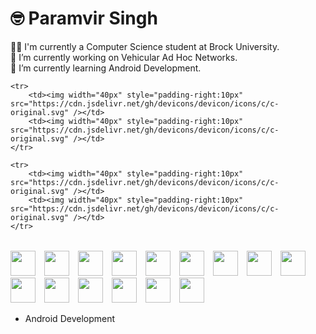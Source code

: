 # 🤓️ Paramvir Singh

👨‍🎓 I'm currently a Computer Science student at Brock University. <br>
🔭 I’m currently working on Vehicular Ad Hoc Networks. <br>
🌱 I’m currently learning Android Development. <br>

<table>
	
	<tr>
		<td><img width="40px" style="padding-right:10px" src="https://cdn.jsdelivr.net/gh/devicons/devicon/icons/c/c-original.svg" /></td>
		<td><img width="40px" style="padding-right:10px" src="https://cdn.jsdelivr.net/gh/devicons/devicon/icons/c/c-original.svg" /></td>
	</tr>	
	
	<tr>
		<td><img width="40px" style="padding-right:10px" src="https://cdn.jsdelivr.net/gh/devicons/devicon/icons/c/c-original.svg" /></td>
		<td><img width="40px" style="padding-right:10px" src="https://cdn.jsdelivr.net/gh/devicons/devicon/icons/c/c-original.svg" /></td>
	</tr>	
	
</table>	


<img width="40px" style="padding-right:10px" src="https://cdn.jsdelivr.net/gh/devicons/devicon/icons/c/c-original.svg" />

<img width="40px" style="padding-right:10px"  src="https://cdn.jsdelivr.net/gh/devicons/devicon/icons/java/java-original.svg" />

<img width="40px" style="padding-right:10px"   src="https://cdn.jsdelivr.net/gh/devicons/devicon/icons/kotlin/kotlin-original.svg" />
          
<img width="40px" style="padding-right:10px"    src="https://cdn.jsdelivr.net/gh/devicons/devicon/icons/python/python-original.svg" />

<img   width="40px" style="padding-right:10px"     src="https://cdn.jsdelivr.net/gh/devicons/devicon/icons/linux/linux-original.svg" />

<img   width="40px" style="padding-right:10px" src="https://cdn.jsdelivr.net/gh/devicons/devicon/icons/bash/bash-original.svg" />          
          
<img   width="40px" style="padding-right:10px"  src="https://cdn.jsdelivr.net/gh/devicons/devicon/icons/android/android-original-wordmark.svg" />     

<img   width="40px" style="padding-right:10px"   src="https://cdn.jsdelivr.net/gh/devicons/devicon/icons/git/git-original.svg" />

<img   width="40px" style="padding-right:10px"    src="https://cdn.jsdelivr.net/gh/devicons/devicon/icons/jupyter/jupyter-original-wordmark.svg" />

<img   width="40px" style="padding-right:10px"    src="https://cdn.jsdelivr.net/gh/devicons/devicon/icons/sqlite/sqlite-original-wordmark.svg" />

<img   width="40px" style="padding-right:10px"    src="https://cdn.jsdelivr.net/gh/devicons/devicon/icons/postgresql/postgresql-original-wordmark.svg" />

<img   width="40px" style="padding-right:10px"   src="https://cdn.jsdelivr.net/gh/devicons/devicon/icons/firebase/firebase-plain-wordmark.svg" />
          
<img   width="40px" style="padding-right:10px"  src="https://cdn.jsdelivr.net/gh/devicons/devicon/icons/gradle/gradle-plain-wordmark.svg" />
            
<img   width="40px" style="padding-right:10px"   src="https://cdn.jsdelivr.net/gh/devicons/devicon/icons/latex/latex-original.svg" />
          
<img   width="40px" style="padding-right:10px"    src="https://cdn.jsdelivr.net/gh/devicons/devicon/icons/anaconda/anaconda-original-wordmark.svg" />
         





          
          
          
          
         
- Android Development
